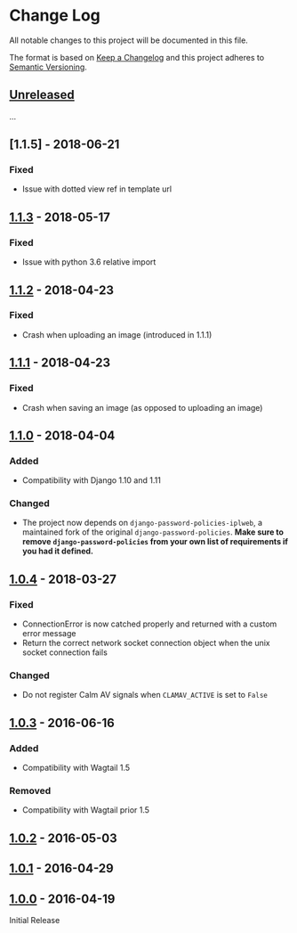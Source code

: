 # Change Log
All notable changes to this project will be documented in this file.

The format is based on [Keep a Changelog](http://keepachangelog.com/)
and this project adheres to [Semantic Versioning](http://semver.org/).

## [Unreleased]

...

## [1.1.5] - 2018-06-21

### Fixed

- Issue with dotted view ref in template url

## [1.1.3] - 2018-05-17

### Fixed

- Issue with python 3.6 relative import


## [1.1.2] - 2018-04-23

### Fixed

- Crash when uploading an image (introduced in 1.1.1)

## [1.1.1] - 2018-04-23

### Fixed

- Crash when saving an image (as opposed to uploading an image)

## [1.1.0] - 2018-04-04

### Added

- Compatibility with Django 1.10 and 1.11

### Changed

- The project now depends on `django-password-policies-iplweb`, a maintained fork of the original `django-password-policies`. **Make sure to remove `django-password-policies` from your own list of requirements if you had it defined.**

## [1.0.4] - 2018-03-27

### Fixed

- ConnectionError is now catched properly and returned with a custom error message
- Return the correct network socket connection object when the unix socket connection fails

### Changed

- Do not register Calm AV signals when `CLAMAV_ACTIVE` is set to `False`

## [1.0.3] - 2016-06-16

### Added

- Compatibility with Wagtail 1.5

### Removed

- Compatibility with Wagtail prior 1.5

## [1.0.2] - 2016-05-03

## [1.0.1] - 2016-04-29

## [1.0.0] - 2016-04-19

Initial Release

[Unreleased]: https://github.com/springload/wagtailenforcer/compare/v1.1.3...HEAD
[1.1.3]: https://github.com/springload/wagtailenforcer/compare/v1.1.2...v1.1.3
[1.1.2]: https://github.com/springload/wagtailenforcer/compare/v1.1.1...v1.1.2
[1.1.1]: https://github.com/springload/wagtailenforcer/compare/v1.1.0...v1.1.1
[1.1.0]: https://github.com/springload/wagtailenforcer/compare/v1.0.4...v1.1.0
[1.0.4]: https://github.com/springload/wagtailenforcer/compare/v1.0.3...v1.0.4
[1.0.3]: https://github.com/springload/wagtailenforcer/compare/v1.0.2...v1.0.3
[1.0.2]: https://github.com/springload/wagtailenforcer/compare/v1.0.1...v1.0.2
[1.0.1]: https://github.com/springload/wagtailenforcer/compare/v1.0.0...v1.0.1
[1.0.0]: https://github.com/springload/wagtailenforcer/compare/e764e0ade65afa66286ce5437a39ed93862a79b8...v1.0.0
